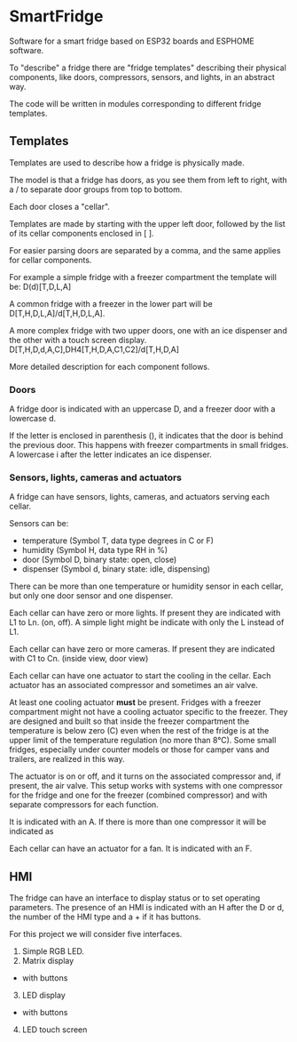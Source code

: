 # SmartFridge
Software for a smart fridge based on ESP32 boards and ESPHOME software.

To "describe" a fridge there are "fridge templates" describing their physical components, like doors, compressors, sensors, and lights, in an abstract way.

The code will be written in modules corresponding to different fridge templates.

## Templates
Templates are used to describe how a fridge is physically made.

The model is that a fridge has doors, as you see them from left to right, with a / to separate door groups from top to bottom.

Each door closes a "cellar".

Templates are made by starting with the upper left door, followed by the list of its cellar components enclosed in [ ].

For easier parsing doors are separated by a comma, and the same applies for cellar components.

For example a simple fridge with a freezer compartment the template will be: D(d)[T,D,L,A]

A common fridge with a freezer in the lower part will be D[T,H,D,L,A]/d[T,H,D,L,A].

A more complex fridge with two upper doors, one with an ice dispenser and the other with a touch screen display. D[T,H,D,d,A,C],DH4[T,H,D,A,C1,C2]/d[T,H,D,A]

More detailed description for each component follows.

### Doors

A fridge door is indicated with an uppercase D, and a freezer door with a lowercase d.

If the letter is enclosed in parenthesis (), it indicates that the door is behind the previous door. This happens with freezer compartments in small fridges.
A lowercase i after the letter indicates an ice dispenser.

### Sensors, lights, cameras and actuators

A fridge can have sensors, lights, cameras, and actuators serving each cellar.

Sensors can be:
- temperature (Symbol T, data type degrees in C or F)
- humidity (Symbol H, data type RH in %)
- door (Symbol D, binary state: open, close)
- dispenser (Symbol d, binary state: idle, dispensing)

There can be more than one temperature or humidity sensor in each cellar, but only one door sensor and one dispenser.

Each cellar can have zero or more lights. If present they are indicated with L1 to Ln. (on, off). A simple light might be indicate with only the L instead of L1.

Each cellar can have zero or more cameras. If present they are indicated with C1 to Cn. (inside view, door view)

Each cellar can have one actuator to start the cooling in the cellar. Each actuator has an associated compressor and sometimes an air valve. 

At least one cooling actuator **must** be present. Fridges with a freezer compartment might not have a cooling actuator specific to the freezer. They are designed and built so that inside the freezer compartment the temperature is below zero (C) even when the rest of the fridge is at the upper limit of the temperature regulation (no more than 8°C). Some small fridges, especially under counter models or those for camper vans and trailers, are realized in this way.

The actuator is on or off, and it turns on the associated compressor and, if present, the air valve. This setup works with systems with one compressor for the fridge and one for the freezer (combined compressor) and with separate compressors for each function.

It is indicated with an A. If there is more than one compressor it will be indicated as 

Each cellar can have an actuator for a fan. It is indicated with an F.

## HMI
The fridge can have an interface to display status or to set operating parameters. The presence of an HMI is indicated with an H after the D or d, the number of the HMI type and a + if it has buttons.

For this project we will consider five interfaces.

1. Simple RGB LED.
2. Matrix display
  - with buttons
3. LED display
  - with buttons
4. LED touch screen

